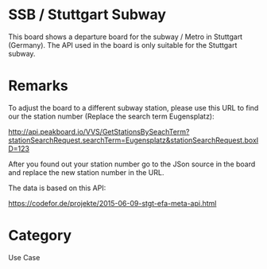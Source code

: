 # SSB / Stuttgart Subway
This board shows a departure board for the subway / Metro in Stuttgart (Germany). The API used in the board is only suitable for the Stuttgart subway.

# Remarks
To adjust the board to a different subway station, please use this URL to find our the station number (Replace the search term Eugensplatz):

http://api.peakboard.io/VVS/GetStationsBySeachTerm?stationSearchRequest.searchTerm=Eugensplatz&stationSearchRequest.boxID=123

After you found out your station number go to the JSon source in the board and replace the new station number in the URL.

The data is based on this API:

https://codefor.de/projekte/2015-06-09-stgt-efa-meta-api.html

# Category
Use Case
